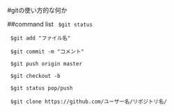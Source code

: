 #gitの使い方的な何か

##command list
```	$git status```

```	$git add "ファイル名"```

```	$git commit -m "コメント"```

``` $git push origin master```

``` $git checkout -b```

``` $git status pop/push```

``` $git clone https://github.com/ユーザー名/リポジトリ名/```	